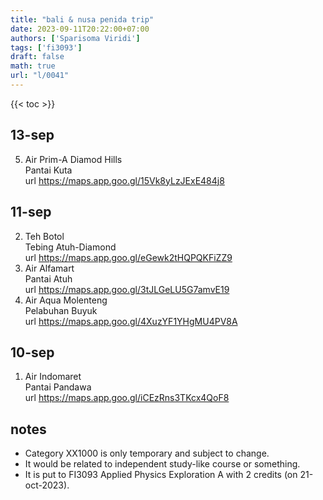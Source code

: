 ```yaml
---
title: "bali & nusa penida trip"
date: 2023-09-11T20:22:00+07:00
authors: ['Sparisoma Viridi']
tags: ['fi3093']
draft: false
math: true
url: "l/0041"
---
```

{{< toc >}}

## 13-sep
5. Air Prim-A Diamod Hills \
  Pantai Kuta \
  url https://maps.app.goo.gl/15Vk8yLzJExE484j8


## 11-sep
2. Teh Botol \
  Tebing Atuh-Diamond \
  url https://maps.app.goo.gl/eGewk2tHQPQKFiZZ9
3. Air Alfamart \
  Pantai Atuh \
  url https://maps.app.goo.gl/3tJLGeLU5G7amvE19
4. Air Aqua Molenteng \
  Pelabuhan Buyuk \
  url https://maps.app.goo.gl/4XuzYF1YHgMU4PV8A


## 10-sep
1. Air Indomaret \
  Pantai Pandawa \
  url https://maps.app.goo.gl/iCEzRns3TKcx4QoF8


## notes
+ Category XX1000 is only temporary and subject to change.
+ It would be related to independent study-like course or something.
+ It is put to FI3093 Applied Physics Exploration A with 2 credits (on 21-oct-2023).
